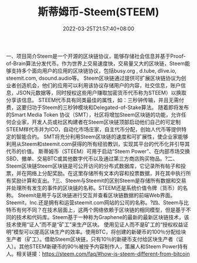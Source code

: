 ﻿---
weight: 
title: "斯蒂姆币-Steem(STEEM)"
description: "Steem是一个开源的区块链协议，能够存储社会信息并基于Proof-of-Brain算法分发代币"
date: 2022-03-25T21:57:40+08:00
lastmod: 2022-03-25T16:45:40+08:00
draft: false
authors: ["Metabd"]
featuredImage: "sidimubi-steemsteem.webp"
link: ""
tags: ["数字代币","斯蒂姆币-Steem(STEEM)"]
categories: ["navigation"]
navigation: ["数字代币"]
lightgallery: true
toc: true
pinned: false
recommend: false
recommend1: false
---
一、项目简介Steem是一个开源的区块链协议，能够存储社会信息并基于Proof-of-Brain算法分发代币。作为世界上交易速度快，交易量又大的区块链，Steem能够支持多个面向用户的应用的区块链协议，包括busy.org , d.tube, dlive.io, steemit.com, dsound.audio等。
Steem区块链通过提供可扩展区块链协议为创业者创造机会，他们的应用可以利用该协议存储用户的内容，社交信息，账户信息，JSON元数据等，同时授权这些用户赚取加密货币代币称为STEEM）以换取分享该信息。 STEEM代币具有同类最佳的属性，如：三秒钟传输，并且无需付费，这要归功于Steem的三秒钟模块和Delegated-of-Stake算法。
随着即将发布的Smart Media Token 协议（SMT），社区将增加Steem区块链的功能，允许任何企业家，开发人员或社区构建者在Steem区块链顶部启动他们自己的可定制STEEM样代币并为ICO，自动化市场庄家，自主代币分配，创始人代币等提供特定的智能合约。 SMT将充分利用Steem区块链的速度和可扩展性，使企业家能够利用从Steem和steemit.com获得的所有经验教训，实现其平台的代币化并引导其代币的价值。
斯蒂姆币（STEEM）可用于启动“Steem Power”、在内部市场交换SBD、撤单、交易BTC或其他数字代币以及通过第三方商店购买物品。?二、Steem区块链Steem区块链是可公开访问的分布式数据库，它记录所有帖子和投票，并在网络上分配奖励。在这里存储所有文本内容和投票数据，并在其中执行所有奖励计算和支出。?三、Steem与Steemit的区别Steem是存储所有数据和交易并处理所有发生的事件的区块链的名称。STEEM还是系统价值令牌（货币）的名称。
Steemit是用于与区块链进行交互并查看区块链数据的前端Web界面。Steemit，Inc.还是拥有和运营steemit.com网站的公司的名称。?四、Steem与比特币有何不同？在技术层面上，这两个网络依赖于区块链的相同模型，但是基于不同的技术和代码库。Steem基于一种称为Graphene的最新的最新区块链技术，该技术使用“证人”而不是“矿工”来生产区块。
使用见证人而不是矿工的“授权权益证明”模型可以提高区块生产的效率。使用BTC，将创建的新硬币的100％分配给块生产者（矿工）。借助Steem区块链，只有10％的新硬币支付给区块生产者（证人）。其他STEEM新硬币的90％被授予内容制作人，策展人和Steem Power持有人。相关链接：https://steem.com/faq/#how-is-steem-different-from-bitcoin
